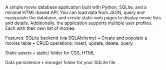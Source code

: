 A simple movie database application built with Python, SQLite, 
and a minimal HTML-based API. You can load data from JSON, query and
manipulate the database, and create static web pages to display movie lists and details.
Additionally, the application supports multiple user profiles. Each
with their own list of movies.

Features:
SQLite backend (via SQLAlchemy)
• Create and populate a movies table
• CRUD operations: insert, update, delete, query

Static assets
• static/ folder for CSS, HTML

Data persistence
• storage/ folder for your SQLite file
